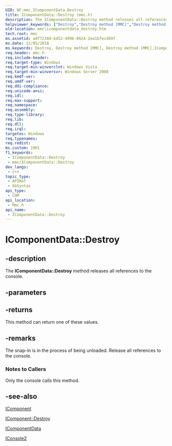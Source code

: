 ```yaml
---
UID: NF:mmc.IComponentData.Destroy
title: IComponentData::Destroy (mmc.h)
description: The IComponentData::Destroy method releases all references to the console.
helpviewer_keywords: ["Destroy","Destroy method [MMC]","Destroy method [MMC]","IComponentData interface","IComponentData interface [MMC]","Destroy method","IComponentData.Destroy","IComponentData::Destroy","_slate_icomponentdata_destroy","mmc.icomponentdata_destroy","mmc/IComponentData::Destroy"]
old-location: mmc\icomponentdata_destroy.htm
tech.root: mmc
ms.assetid: adf7238d-b452-499b-8924-2ea1bfecd69f
ms.date: 12/05/2018
ms.keywords: Destroy, Destroy method [MMC], Destroy method [MMC],IComponentData interface, IComponentData interface [MMC],Destroy method, IComponentData.Destroy, IComponentData::Destroy, _slate_icomponentdata_destroy, mmc.icomponentdata_destroy, mmc/IComponentData::Destroy
req.header: mmc.h
req.include-header: 
req.target-type: Windows
req.target-min-winverclnt: Windows Vista
req.target-min-winversvr: Windows Server 2008
req.kmdf-ver: 
req.umdf-ver: 
req.ddi-compliance: 
req.unicode-ansi: 
req.idl: 
req.max-support: 
req.namespace: 
req.assembly: 
req.type-library: 
req.lib: 
req.dll: 
req.irql: 
targetos: Windows
req.typenames: 
req.redist: 
ms.custom: 19H1
f1_keywords:
 - IComponentData::Destroy
 - mmc/IComponentData::Destroy
dev_langs:
 - c++
topic_type:
 - APIRef
 - kbSyntax
api_type:
 - COM
api_location:
 - Mmc.h
api_name:
 - IComponentData::Destroy
---
```


# IComponentData::Destroy


## -description

The <b>IComponentData::Destroy</b> method releases all references to the console.

## -parameters

## -returns

This method can return one of these values.

## -remarks

The snap-in is in the process of being unloaded. Release all references to the console.

<h3><a id="Notes_to_Callers"></a><a id="notes_to_callers"></a><a id="NOTES_TO_CALLERS"></a>Notes to Callers</h3>
Only the console calls this method.

## -see-also

<a href="/windows/desktop/api/mmc/nn-mmc-icomponent">IComponent</a>



<a href="/windows/desktop/api/mmc/nf-mmc-icomponent-destroy">IComponent::Destroy</a>



<a href="/windows/desktop/api/mmc/nn-mmc-icomponentdata">IComponentData</a>



<a href="/windows/desktop/api/mmc/nn-mmc-iconsole2">IConsole2</a>

